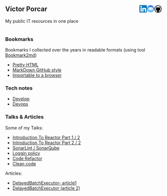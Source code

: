 
## Víctor Porcar [<img align="right" src="images/github.png" width="24">](https://github.com/victormpcmun)[<img align="right" src="images/mail.png" width="24">](mailto:victormpcmun@gmail.com)[<img align="right" src="images/linkedin.png" width="24">](https://es.linkedin.com/in/victor-porcar-a110a533)

My public IT resources in one place
<br />
<br />

### Bookmarks

Bookmarks I collected over the years in readable formats (using tool  [Bookmark2md](https://github.com/victormpcmun/Bookmark2md))

* [Pretty HTML](bookmarks/generated_PRETTY_HTML_IT.html)
* [MarkDown GitHub style](bookmarks/generated_MD_IT.md)
* [Importable to a browser](bookmarks/bookmarksIT.html)


### Tech notes 

* [Develop](notes/develop.md)
* [Devops](notes/devops.md)


### Talks & Articles

Some of my Talks:

* [Introduction To Reactor Part 1 / 2](./talks/reactive_programming_with_webflux_reactor_part1/reactive_programming_with_webflux_reactor_part1.md)
* [Introduction To Reactor Part 2 / 2](./talks/reactive_programming_with_webflux_reactor_part2/reactive_programming_with_webflux_reactor_part2.md)
* [SonarLint / SonarQube](https://github.com/MazinIsmail/JavaLearnings/tree/master/src/main/concurrency/com/atomic/learnings)
* [Loggin policy](https://github.com/MazinIsmail/JavaLearnings/tree/master/src/main/concurrency/com/atomic/learnings)
* [Code Refactor](https://github.com/MazinIsmail/JavaLearnings/tree/master/src/main/concurrency/com/atomic/learnings)
* [Clean code](https://github.com/MazinIsmail/JavaLearnings/tree/master/src/main/concurrency/com/atomic/learnings)

Articles:

* [DelayedBatchExecutor- article1](https://github.com/MazinIsmail/JavaLearnings/tree/master/src/main/concurrency/com/atomic/learnings)
* [DelayedBatchExecutor (article 2)](https://github.com/MazinIsmail/JavaLearnings/tree/master/src/main/concurrency/com/atomic/learnings)


